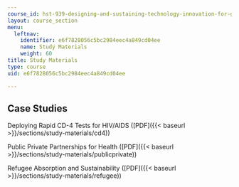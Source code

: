 ```yaml
---
course_id: hst-939-designing-and-sustaining-technology-innovation-for-global-health-practice-spring-2008
layout: course_section
menu:
  leftnav:
    identifier: e6f7828056c5bc2984eec4a849cd04ee
    name: Study Materials
    weight: 60
title: Study Materials
type: course
uid: e6f7828056c5bc2984eec4a849cd04ee

---
```


Case Studies
------------

Deploying Rapid CD-4 Tests for HIV/AIDS ([PDF]({{< baseurl >}}/sections/study-materials/cd4))

Public Private Partnerships for Health ([PDF]({{< baseurl >}}/sections/study-materials/publicprivate))

Refugee Absorption and Sustainability ([PDF]({{< baseurl >}}/sections/study-materials/refugee))